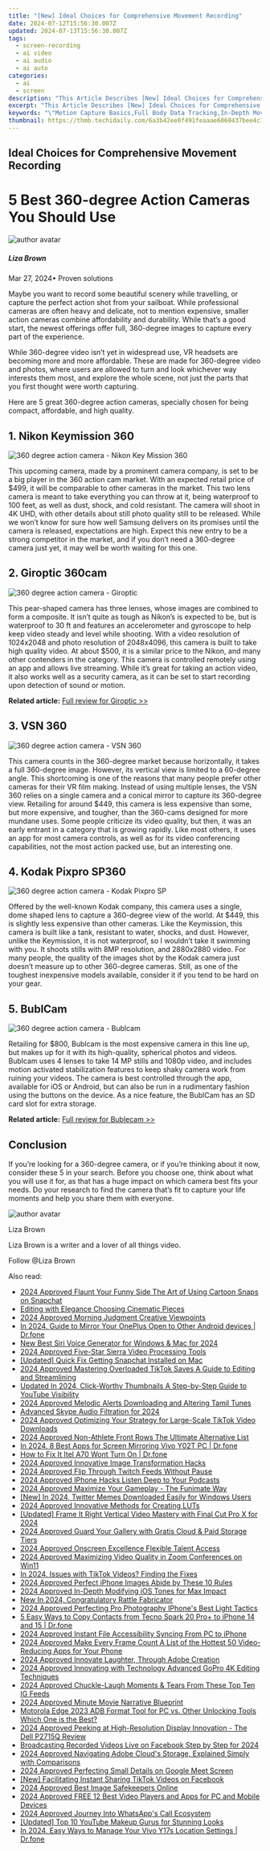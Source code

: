 ```yaml
---
title: "[New] Ideal Choices for Comprehensive Movement Recording"
date: 2024-07-12T15:56:30.007Z
updated: 2024-07-13T15:56:30.007Z
tags: 
  - screen-recording
  - ai video
  - ai audio
  - ai auto
categories: 
  - ai
  - screen
description: "This Article Describes [New] Ideal Choices for Comprehensive Movement Recording"
excerpt: "This Article Describes [New] Ideal Choices for Comprehensive Movement Recording"
keywords: "\"Motion Capture Basics,Full Body Data Tracking,In-Depth Movement Analysis,Complete Motion Recording,Comprehensive Kinesthetics,Precision in Movement Logging,Advanced Mobility Diagnostics\""
thumbnail: https://thmb.techidaily.com/6a3b42ee0f491feaaae6060437bee4c1fe86f210fd6ba7270c68a358652e000e.jpg
---
```


## Ideal Choices for Comprehensive Movement Recording

# 5 Best 360-degree Action Cameras You Should Use

![author avatar](https://lh5.googleusercontent.com/-AIMmjowaFs4/AAAAAAAAAAI/AAAAAAAAABc/Y5UmwDaI7HU/s250-c-k/photo.jpg)

##### Liza Brown

 Mar 27, 2024• Proven solutions

Maybe you want to record some beautiful scenery while travelling, or capture the perfect action shot from your sailboat. While professional cameras are often heavy and delicate, not to mention expensive, smaller action cameras combine affordability and durability. While that’s a good start, the newest offerings offer full, 360-degree images to capture every part of the experience.

While 360-degree video isn’t yet in widespread use, VR headsets are becoming more and more affordable. These are made for 360-degree video and photos, where users are allowed to turn and look whichever way interests them most, and explore the whole scene, not just the parts that you first thought were worth capturing.

Here are 5 great 360-degree action cameras, specially chosen for being compact, affordable, and high quality.

## 1\. Nikon Keymission 360

![360 degree action camera - Nikon Key Mission 360](https://images.wondershare.com/filmora/article-images/360-action-camera-nikon-keymission.jpg)

This upcoming camera, made by a prominent camera company, is set to be a big player in the 360 action cam market. With an expected retail price of $499, it will be comparable to other cameras in the market. This two lens camera is meant to take everything you can throw at it, being waterproof to 100 feet, as well as dust, shock, and cold resistant. The camera will shoot in 4K UHD, with other details about still photo quality still to be released. While we won’t know for sure how well Samsung delivers on its promises until the camera is released, expectations are high. Expect this new entry to be a strong competitor in the market, and if you don’t need a 360-degree camera just yet, it may well be worth waiting for this one.

## 2\. Giroptic 360cam

![360 degree action camera - Giroptic](https://images.wondershare.com/filmora/article-images/affordable-360-camera-giroptic.jpg)

This pear-shaped camera has three lenses, whose images are combined to form a composite. It isn’t quite as tough as Nikon’s is expected to be, but is waterproof to 30 ft and features an accelerometer and gyroscope to help keep video steady and level while shooting. With a video resolution of 1024x2048 and photo resolution of 2048x4096, this camera is built to take high quality video. At about $500, it is a similar price to the Nikon, and many other contenders in the category. This camera is controlled remotely using an app and allows live streaming. While it’s great for taking an action video, it also works well as a security camera, as it can be set to start recording upon detection of sound or motion.

**Related article:** [Full review for Giroptic >>](https://tools.techidaily.com/wondershare/filmora/download/)

## 3\. VSN 360

![360 degree action camera - VSN 360](https://images.wondershare.com/filmora/article-images/360-action-camera-vsn.jpg)

This camera counts in the 360-degree market because horizontally, it takes a full 360-degree image. However, its vertical view is limited to a 60-degree angle. This shortcoming is one of the reasons that many people prefer other cameras for their VR film making. Instead of using multiple lenses, the VSN 360 relies on a single camera and a conical mirror to capture its 360-degree view. Retailing for around $449, this camera is less expensive than some, but more expensive, and tougher, than the 360-cams designed for more mundane uses. Some people criticize its video quality, but then, it was an early entrant in a category that is growing rapidly. Like most others, it uses an app for most camera controls, as well as for its video conferencing capabilities, not the most action packed use, but an interesting one.

## 4\. Kodak Pixpro SP360

![360 degree action camera - Kodak Pixpro SP](https://images.wondershare.com/filmora/article-images/360-action-camera-kodak-pixpro-sp360.jpg)

Offered by the well-known Kodak company, this camera uses a single, dome shaped lens to capture a 360-degree view of the world. At $449, this is slightly less expensive than other cameras. Like the Keymission, this camera is built like a tank, resistant to water, shocks, and dust. However, unlike the Keymission, it is not waterproof, so I wouldn’t take it swimming with you. It shoots stills with 8MP resolution, and 2880x2880 video. For many people, the quality of the images shot by the Kodak camera just doesn’t measure up to other 360-degree cameras. Still, as one of the toughest inexpensive models available, consider it if you tend to be hard on your gear.

## 5\. BublCam

![360 degree action camera - Bublcam](https://images.wondershare.com/filmora/article-images/affordable-360-camera-bublcam.png)

Retailing for $800, Bublcam is the most expensive camera in this line up, but makes up for it with its high-quality, spherical photos and videos. Bublcam uses 4 lenses to take 14 MP stills and 1080p video, and includes motion activated stabilization features to keep shaky camera work from ruining your videos. The camera is best controlled through the app, available for iOS or Android, but can also be run in a rudimentary fashion using the buttons on the device. As a nice feature, the BublCam has an SD card slot for extra storage.

**Related article:** [Full review for Bublecam >>](https://tools.techidaily.com/wondershare/filmora/download/)

## Conclusion

If you’re looking for a 360-degree camera, or if you’re thinking about it now, consider these 5 in your search. Before you choose one, think about what you will use it for, as that has a huge impact on which camera best fits your needs. Do your research to find the camera that’s fit to capture your life moments and help you share them with everyone.

![author avatar](https://lh5.googleusercontent.com/-AIMmjowaFs4/AAAAAAAAAAI/AAAAAAAAABc/Y5UmwDaI7HU/s250-c-k/photo.jpg)

Liza Brown

Liza Brown is a writer and a lover of all things video.

Follow @Liza Brown


<ins class="adsbygoogle"
     style="display:block"
     data-ad-format="autorelaxed"
     data-ad-client="ca-pub-7571918770474297"
     data-ad-slot="1223367746"></ins>



<ins class="adsbygoogle"
     style="display:block"
     data-ad-client="ca-pub-7571918770474297"
     data-ad-slot="8358498916"
     data-ad-format="auto"
     data-full-width-responsive="true"></ins>




<span class="atpl-alsoreadstyle">Also read:</span>
<div><ul>
<li><a href="https://fox-cloud.techidaily.com/2024-approved-flaunt-your-funny-side-the-art-of-using-cartoon-snaps-on-snapchat/"><u>2024 Approved  Flaunt Your Funny Side  The Art of Using Cartoon Snaps on Snapchat</u></a></li>
<li><a href="https://extra-tips.techidaily.com/editing-with-elegance-choosing-cinematic-pieces/"><u>Editing with Elegance  Choosing Cinematic Pieces</u></a></li>
<li><a href="https://fox-cloud.techidaily.com/2024-approved-morning-judgment-creative-viewpoints/"><u>2024 Approved  Morning Judgment  Creative Viewpoints</u></a></li>
<li><a href="https://screen-mirror.techidaily.com/in-2024-guide-to-mirror-your-oneplus-open-to-other-android-devices-drfone-by-drfone-android/"><u>In 2024, Guide to Mirror Your OnePlus Open to Other Android devices | Dr.fone</u></a></li>
<li><a href="https://audio-shaping.techidaily.com/new-best-siri-voice-generator-for-windows-and-mac-for-2024/"><u>New Best Siri Voice Generator for Windows & Mac for 2024</u></a></li>
<li><a href="https://fox-cloud.techidaily.com/2024-approved-five-star-sierra-video-processing-tools/"><u>2024 Approved  Five-Star Sierra Video Processing Tools</u></a></li>
<li><a href="https://snapchat-videos.techidaily.com/updated-quick-fix-getting-snapchat-installed-on-mac/"><u>[Updated] Quick Fix  Getting Snapchat Installed on Mac</u></a></li>
<li><a href="https://fox-cloud.techidaily.com/2024-approved-mastering-overloaded-tiktok-saves-a-guide-to-editing-and-streamlining/"><u>2024 Approved  Mastering Overloaded TikTok Saves  A Guide to Editing and Streamlining</u></a></li>
<li><a href="https://ai-video-tools.techidaily.com/updated-in-2024-click-worthy-thumbnails-a-step-by-step-guide-to-youtube-visibility/"><u>Updated In 2024, Click-Worthy Thumbnails A Step-by-Step Guide to YouTube Visibility</u></a></li>
<li><a href="https://fox-cloud.techidaily.com/2024-approved-melodic-alerts-downloading-and-altering-tamil-tunes/"><u>2024 Approved  Melodic Alerts  Downloading and Altering Tamil Tunes</u></a></li>
<li><a href="https://screen-mirroring-recording.techidaily.com/advanced-skype-audio-filtration-for-2024/"><u>Advanced Skype Audio Filtration for 2024</u></a></li>
<li><a href="https://fox-cloud.techidaily.com/2024-approved-optimizing-your-strategy-for-large-scale-tiktok-video-downloads/"><u>2024 Approved  Optimizing Your Strategy for Large-Scale TikTok Video Downloads</u></a></li>
<li><a href="https://fox-cloud.techidaily.com/2024-approved-non-athlete-front-rows-the-ultimate-alternative-list/"><u>2024 Approved  Non-Athlete Front Rows  The Ultimate Alternative List</u></a></li>
<li><a href="https://screen-mirror.techidaily.com/in-2024-8-best-apps-for-screen-mirroring-vivo-y02t-pc-drfone-by-drfone-android/"><u>In 2024, 8 Best Apps for Screen Mirroring Vivo Y02T PC | Dr.fone</u></a></li>
<li><a href="https://change-location.techidaily.com/how-to-fix-it-itel-a70-wont-turn-on-drfone-by-drfone-fix-android-problems-fix-android-problems/"><u>How to Fix It Itel A70 Wont Turn On | Dr.fone</u></a></li>
<li><a href="https://fox-cloud.techidaily.com/2024-approved-innovative-image-transformation-hacks/"><u>2024 Approved  Innovative Image Transformation Hacks</u></a></li>
<li><a href="https://fox-cloud.techidaily.com/2024-approved-flip-through-twitch-feeds-without-pause/"><u>2024 Approved  Flip Through Twitch Feeds Without Pause</u></a></li>
<li><a href="https://fox-cloud.techidaily.com/2024-approved-iphone-hacks-listen-deep-to-your-podcasts/"><u>2024 Approved  IPhone Hacks  Listen Deep to Your Podcasts</u></a></li>
<li><a href="https://fox-cloud.techidaily.com/2024-approved-maximize-your-gameplay-the-funimate-way/"><u>2024 Approved  Maximize Your Gameplay - The Funimate Way</u></a></li>
<li><a href="https://twitter-videos.techidaily.com/new-in-2024-twitter-memes-downloaded-easily-for-windows-users/"><u>[New] In 2024, Twitter Memes Downloaded Easily for Windows Users</u></a></li>
<li><a href="https://fox-cloud.techidaily.com/2024-approved-innovative-methods-for-creating-luts/"><u>2024 Approved  Innovative Methods for Creating LUTs</u></a></li>
<li><a href="https://instagram-video-recordings.techidaily.com/updated-frame-it-right-vertical-video-mastery-with-final-cut-pro-x-for-2024/"><u>[Updated] Frame It Right  Vertical Video Mastery with Final Cut Pro X for 2024</u></a></li>
<li><a href="https://fox-cloud.techidaily.com/2024-approved-guard-your-gallery-with-gratis-cloud-and-paid-storage-tiers/"><u>2024 Approved  Guard Your Gallery with Gratis Cloud & Paid Storage Tiers</u></a></li>
<li><a href="https://fox-cloud.techidaily.com/2024-approved-onscreen-excellence-flexible-talent-access/"><u>2024 Approved  Onscreen Excellence  Flexible Talent Access</u></a></li>
<li><a href="https://fox-cloud.techidaily.com/2024-approved-maximizing-video-quality-in-zoom-conferences-on-win11/"><u>2024 Approved  Maximizing Video Quality in Zoom Conferences on Win11</u></a></li>
<li><a href="https://tiktok-video-files.techidaily.com/in-2024-issues-with-tiktok-videos-finding-the-fixes/"><u>In 2024, Issues with TikTok Videos? Finding the Fixes</u></a></li>
<li><a href="https://fox-cloud.techidaily.com/2024-approved-perfect-iphone-images-abide-by-these-10-rules/"><u>2024 Approved  Perfect iPhone Images  Abide by These 10 Rules</u></a></li>
<li><a href="https://fox-cloud.techidaily.com/2024-approved-in-depth-modifying-ios-tones-for-max-impact/"><u>2024 Approved  In-Depth  Modifying iOS Tones for Max Impact</u></a></li>
<li><a href="https://audio-editing.techidaily.com/new-in-2024-congratulatory-rattle-fabricator/"><u>New In 2024, Congratulatory Rattle Fabricator</u></a></li>
<li><a href="https://fox-cloud.techidaily.com/2024-approved-perfecting-pro-photography-iphones-best-light-tactics/"><u>2024 Approved  Perfecting Pro Photography  IPhone's Best Light Tactics</u></a></li>
<li><a href="https://blog-min.techidaily.com/5-easy-ways-to-copy-contacts-from-tecno-spark-20-proplus-to-iphone-14-and-15-drfone-by-drfone-transfer-from-android-transfer-from-android/"><u>5 Easy Ways to Copy Contacts from Tecno Spark 20 Pro+ to iPhone 14 and 15 | Dr.fone</u></a></li>
<li><a href="https://fox-cloud.techidaily.com/2024-approved-instant-file-accessibility-syncing-from-pc-to-iphone/"><u>2024 Approved  Instant File Accessibility  Syncing From PC to iPhone</u></a></li>
<li><a href="https://fox-cloud.techidaily.com/2024-approved-make-every-frame-count-a-list-of-the-hottest-50-video-reducing-apps-for-your-phone/"><u>2024 Approved  Make Every Frame Count  A List of the Hottest 50 Video-Reducing Apps for Your Phone</u></a></li>
<li><a href="https://fox-cloud.techidaily.com/2024-approved-innovate-laughter-through-adobe-creation/"><u>2024 Approved  Innovate Laughter, Through Adobe Creation</u></a></li>
<li><a href="https://fox-cloud.techidaily.com/2024-approved-innovating-with-technology-advanced-gopro-4k-editing-techniques/"><u>2024 Approved  Innovating with Technology  Advanced GoPro 4K Editing Techniques</u></a></li>
<li><a href="https://instagram-video-recordings.techidaily.com/2024-approved-chuckle-laugh-moments-and-tears-from-these-top-ten-ig-feeds/"><u>2024 Approved  Chuckle-Laugh Moments & Tears From These Top Ten IG Feeds</u></a></li>
<li><a href="https://fox-cloud.techidaily.com/2024-approved-minute-movie-narrative-blueprint/"><u>2024 Approved  Minute Movie Narrative Blueprint</u></a></li>
<li><a href="https://android-frp.techidaily.com/motorola-edge-2023-adb-format-tool-for-pc-vs-other-unlocking-tools-which-one-is-the-best-by-drfone-android/"><u>Motorola Edge 2023 ADB Format Tool for PC vs. Other Unlocking Tools Which One is the Best?</u></a></li>
<li><a href="https://fox-cloud.techidaily.com/2024-approved-peeking-at-high-resolution-display-innovation-the-dell-p2715q-review/"><u>2024 Approved  Peeking at High-Resolution Display Innovation - The Dell P2715Q Review</u></a></li>
<li><a href="https://facebook-video-recording.techidaily.com/broadcasting-recorded-videos-live-on-facebook-step-by-step-for-2024/"><u>Broadcasting Recorded Videos Live on Facebook  Step by Step for 2024</u></a></li>
<li><a href="https://fox-cloud.techidaily.com/2024-approved-navigating-adobe-clouds-storage-explained-simply-with-comparisons/"><u>2024 Approved  Navigating Adobe Cloud's Storage, Explained Simply with Comparisons</u></a></li>
<li><a href="https://fox-cloud.techidaily.com/2024-approved-perfecting-small-details-on-google-meet-screen/"><u>2024 Approved  Perfecting Small Details on Google Meet Screen</u></a></li>
<li><a href="https://facebook-clips.techidaily.com/new-facilitating-instant-sharing-tiktok-videos-on-facebook/"><u>[New] Facilitating Instant Sharing  TikTok Videos on Facebook</u></a></li>
<li><a href="https://extra-hints.techidaily.com/2024-approved-best-image-safekeepers-online/"><u>2024 Approved  Best Image Safekeepers Online</u></a></li>
<li><a href="https://fox-cloud.techidaily.com/2024-approved-free-12-best-video-players-and-apps-for-pc-and-mobile-devices/"><u>2024 Approved  FREE 12 Best Video Players and Apps for PC and Mobile Devices</u></a></li>
<li><a href="https://fox-cloud.techidaily.com/2024-approved-journey-into-whatsapps-call-ecosystem/"><u>2024 Approved  Journey Into WhatsApp's Call Ecosystem</u></a></li>
<li><a href="https://facebook-video-share.techidaily.com/updated-top-10-youtube-makeup-gurus-for-stunning-looks/"><u>[Updated] Top 10 YouTube Makeup Gurus for Stunning Looks</u></a></li>
<li><a href="https://android-location.techidaily.com/in-2024-easy-ways-to-manage-your-vivo-y17s-location-settings-drfone-by-drfone-virtual/"><u>In 2024, Easy Ways to Manage Your Vivo Y17s Location Settings | Dr.fone</u></a></li>
</ul></div>
